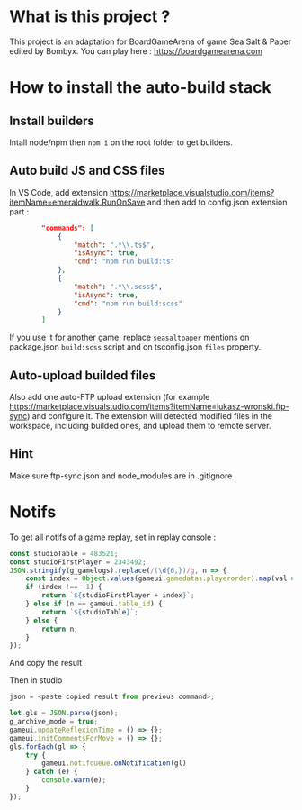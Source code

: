 # What is this project ? 
This project is an adaptation for BoardGameArena of game Sea Salt & Paper edited by Bombyx.
You can play here : https://boardgamearena.com

# How to install the auto-build stack

## Install builders
Intall node/npm then `npm i` on the root folder to get builders.

## Auto build JS and CSS files
In VS Code, add extension https://marketplace.visualstudio.com/items?itemName=emeraldwalk.RunOnSave and then add to config.json extension part :
```json
        "commands": [
            {
                "match": ".*\\.ts$",
                "isAsync": true,
                "cmd": "npm run build:ts"
            },
            {
                "match": ".*\\.scss$",
                "isAsync": true,
                "cmd": "npm run build:scss"
            }
        ]
```
If you use it for another game, replace `seasaltpaper` mentions on package.json `build:scss` script and on tsconfig.json `files` property.

## Auto-upload builded files
Also add one auto-FTP upload extension (for example https://marketplace.visualstudio.com/items?itemName=lukasz-wronski.ftp-sync) and configure it. The extension will detected modified files in the workspace, including builded ones, and upload them to remote server.

## Hint
Make sure ftp-sync.json and node_modules are in .gitignore

# Notifs
To get all notifs of a game replay, set in replay console :
```js
const studioTable = 483521;
const studioFirstPlayer = 2343492;
JSON.stringify(g_gamelogs).replace(/(\d{6,})/g, n => {
    const index = Object.values(gameui.gamedatas.playerorder).map(val => ''+val).indexOf(n);
    if (index !== -1) {
        return `${studioFirstPlayer + index}`;
    } else if (n == gameui.table_id) {
        return `${studioTable}`;
    } else {
        return n;
    }
});

```
And copy the result

Then in studio
```js
json = <paste copied result from previous command>;

let gls = JSON.parse(json);
g_archive_mode = true;
gameui.updateReflexionTime = () => {};
gameui.initCommentsForMove = () => {};
gls.forEach(gl => {
    try {
        gameui.notifqueue.onNotification(gl)
    } catch (e) {
        console.warn(e);
    }
});
```